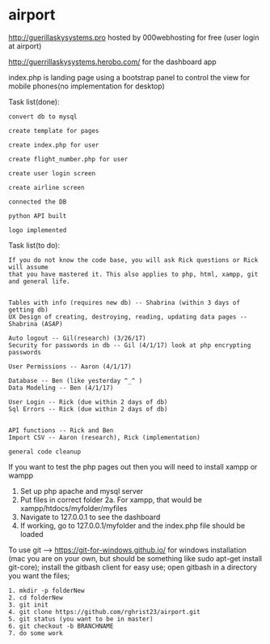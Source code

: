# airport
http://guerillaskysystems.pro
hosted by 000webhosting for free (user login at airport)

http://guerrillaskysystems.herobo.com/
for the dashboard app


index.php is landing page 
using a bootstrap panel to control the view for mobile phones(no implementation for desktop)

Task list(done):
```
convert db to mysql

create template for pages

create index.php for user

create flight_number.php for user

create user login screen

create airline screen

connected the DB

python API built

logo implemented
```
Task list(to do):
```
If you do not know the code base, you will ask Rick questions or Rick will assume
that you have mastered it. This also applies to php, html, xampp, git and general life.


Tables with info (requires new db) -- Shabrina (within 3 days of getting db)
UX Design of creating, destroying, reading, updating data pages -- Shabrina (ASAP)

Auto logout -- Gil(research) (3/26/17)
Security for passwords in db -- Gil (4/1/17) look at php encrypting passwords

User Permissions -- Aaron (4/1/17)

Database -- Ben (like yesterday ^_^ )
Data Modeling -- Ben (4/1/17)

User Login -- Rick (due within 2 days of db)
Sql Errors -- Rick (due within 2 days of db)


API functions -- Rick and Ben
Import CSV -- Aaron (research), Rick (implementation)

general code cleanup
```

If you want to test the php pages out then you will need to install xampp or wampp
  1. Set up php apache and mysql server
  2. Put files in correct folder
    2a. For xampp, that would be xampp/htdocs/myfolder/myfiles
  3. Navigate to 127.0.0.1 to see the dashboard
  4. If working, go to 127.0.0.1/myfolder and the index.php file should be loaded
  
  
To use git -->
  https://git-for-windows.github.io/ for windows installation (mac you are on your own, but should be something like sudo apt-get install git-core);
  install the gitbash client for easy use;
  open gitbash in a directory you want the files;
  
  
  
    1. mkdir -p folderNew
    2. cd folderNew
    3. git init
    4. git clone https://github.com/rghrist23/airport.git
    5. git status (you want to be in master)
    6. git checkout -b BRANCHNAME
    7. do some work

